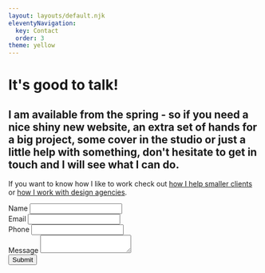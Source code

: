 ```yaml
---
layout: layouts/default.njk
eleventyNavigation:
  key: Contact
  order: 3
theme: yellow
---
```

<div class="left">
<h1>It's good to talk!</h1>

</div>
<div class="calling-card">
<div>
<h2>I am available from the spring - so if you need a nice shiny new website, an extra set of hands for a big project, some cover in the studio or just a little help with something, don't hesitate to get in touch and I will see what I can do.</h2>
<p>If you want to know how I like to work check out  <a href="/my-process/">how I help smaller clients</a> or <a href="/design-agencies/">how I work with design agencies</a>.</p>
</div>
</div>

<form class="contact-form" name="contact-form" action="/thanks" method="POST" data-netlify="true" netlify>

<div data-role="row">
<label for="contactName">Name</label>
<input type="text" id="contactName"  name="contactName">
</div>

<div data-role="row">
<label for="contactEmail">Email</label>
<input type="email" id="contactEmail"  name="contactEmail">
</div>

<div data-role="row">
<label for="contactTel">Phone</label>
<input type="tel" id="contactTel" name="contactTel">
</div>

<div data-role="row">
<label for="contactMessage">Message</label>
<textarea id="contactMessage"  name="contactMessage"></textarea>
</div>

<div data-align="center">
<button type="submit">Submit</button>
</div>

</form>



